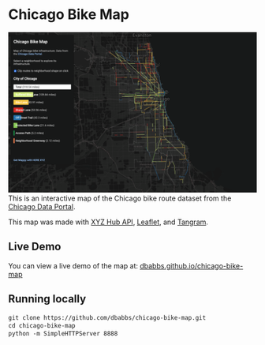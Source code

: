 # Chicago Bike Map

![map](map.png)
This is an interactive map of the Chicago bike route dataset from the [Chicago Data Portal](https://data.cityofchicago.org/Transportation/Bike-Routes/3w5d-sru8).

This map was made with [XYZ Hub API](https://www.here.xyz/api/), [Leaflet](https://leafletjs.com/), and [Tangram](https://github.com/tangrams/tangram).

## Live Demo

You can view a live demo of the map at: [dbabbs.github.io/chicago-bike-map](https://dbabbs.github.io/chicago-bike-map)

## Running locally

```
git clone https://github.com/dbabbs/chicago-bike-map.git
cd chicago-bike-map
python -m SimpleHTTPServer 8888
```
